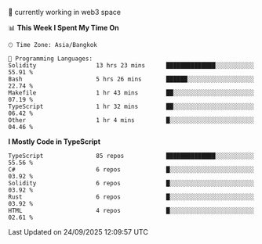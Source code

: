 🔭 currently working in web3 space

<!--START_SECTION:waka-->
📊 **This Week I Spent My Time On** 

```text
🕑︎ Time Zone: Asia/Bangkok

💬 Programming Languages: 
Solidity                 13 hrs 23 mins      ██████████████░░░░░░░░░░░   55.91 % 
Bash                     5 hrs 26 mins       ██████░░░░░░░░░░░░░░░░░░░   22.74 % 
Makefile                 1 hr 43 mins        ██░░░░░░░░░░░░░░░░░░░░░░░   07.19 % 
TypeScript               1 hr 32 mins        ██░░░░░░░░░░░░░░░░░░░░░░░   06.42 % 
Other                    1 hr 4 mins         █░░░░░░░░░░░░░░░░░░░░░░░░   04.46 % 
```

**I Mostly Code in TypeScript** 

```text
TypeScript               85 repos            ██████████████░░░░░░░░░░░   55.56 % 
C#                       6 repos             █░░░░░░░░░░░░░░░░░░░░░░░░   03.92 % 
Solidity                 6 repos             █░░░░░░░░░░░░░░░░░░░░░░░░   03.92 % 
Rust                     6 repos             █░░░░░░░░░░░░░░░░░░░░░░░░   03.92 % 
HTML                     4 repos             █░░░░░░░░░░░░░░░░░░░░░░░░   02.61 % 
```




 Last Updated on 24/09/2025 12:09:57 UTC
<!--END_SECTION:waka-->
